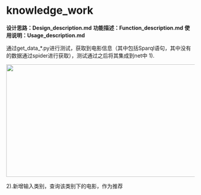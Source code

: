 # knowledge_work

**设计思路：Design_description.md**
**功能描述：Function_description.md**
**使用说明：Usage_description.md**

通过get_data_*.py进行测试，获取到电影信息（其中包括Sparql语句，其中没有的数据通过spider进行获取），测试通过之后将其集成到net中
1).<div align="center">
  <img width="600" height="300" align="center" src="https://github.com/gengmiao/knowledge_work/blob/master/imgs/search_result.png"/>
</div>
2).新增输入类别，查询该类别下的电影，作为推荐 
